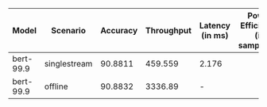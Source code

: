 | Model     | Scenario     |   Accuracy |   Throughput | Latency (in ms)   | Power Efficiency (in samples/J)   | TEST01   |
|-----------|--------------|------------|--------------|-------------------|-----------------------------------|----------|
| bert-99.9 | singlestream |    90.8811 |      459.559 | 2.176             |                                   | passed   |
| bert-99.9 | offline      |    90.8832 |     3336.89  | -                 |                                   | passed   |
